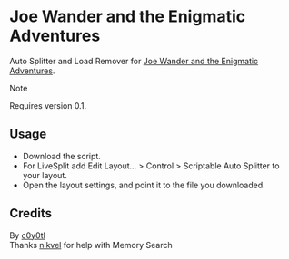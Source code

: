 # Joe Wander and the Enigmatic Adventures
Auto Splitter and Load Remover for [Joe Wander and the Enigmatic Adventures](https://www.speedrun.com/joe_wander).
> [!NOTE]
> Requires version 0.1.
## Usage
* Download the script.
* For LiveSplit add Edit Layout... > Control > Scriptable Auto Splitter to your layout.
* Open the layout settings, and point it to the file you downloaded.
## Credits
By [c0y0tl](https://www.twitch.tv/c0y0tl)  
Thanks [nikvel](https://www.twitch.tv/nikvel) for help with Memory Search
